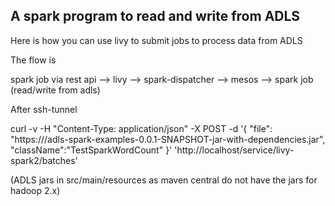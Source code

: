A spark program to read and write from ADLS
-------------------------------------------

Here is how you can use livy to submit jobs to process data from ADLS

The flow is

spark job via rest api --> livy --> spark-dispatcher --> mesos --> spark job (read/write from adls)


After ssh-tunnel

curl -v -H "Content-Type: application/json" -X POST -d '{ "file": "https://<url>/adls-spark-examples-0.0.1-SNAPSHOT-jar-with-dependencies.jar", "className":"TestSparkWordCount" }' 'http://localhost/service/livy-spark2/batches'

(ADLS jars in src/main/resources as maven central do not have the jars for hadoop 2.x)